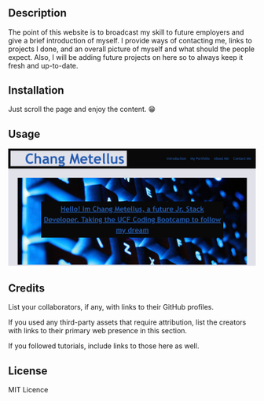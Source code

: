 # <Your-Project-Title>

## Description

The point of this website is to broadcast my skill to future employers and give a brief introduction of myself. I provide ways of contacting me, links to projects I done, and an overall picture of myself and what should the people expect. Also, I will be adding future projects on here so to always keep it fresh and up-to-date.

## Installation

Just scroll the page and enjoy the content. 😁

## Usage

![screenshot](./assests/images/website.png)

## Credits

List your collaborators, if any, with links to their GitHub profiles.

If you used any third-party assets that require attribution, list the creators with links to their primary web presence in this section.

If you followed tutorials, include links to those here as well.

## License

MIT Licence
